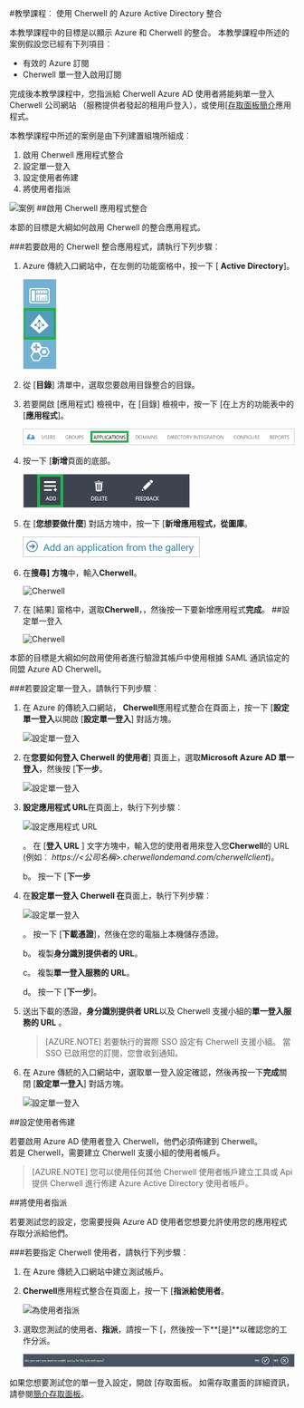 <properties 
    pageTitle="教學課程︰ Azure Active Directory 整合 Cherwell |Microsoft Azure" 
    description="瞭解如何使用 Cherwell 與 Azure Active Directory 啟用單一登入、 自動化佈建和更多 ！" 
    services="active-directory" 
    authors="jeevansd"  
    documentationCenter="na" 
    manager="femila"/>
<tags 
    ms.service="active-directory" 
    ms.devlang="na" 
    ms.topic="article" 
    ms.tgt_pltfrm="na" 
    ms.workload="identity" 
    ms.date="10/14/2016" 
    ms.author="jeedes" />

#<a name="tutorial-azure-active-directory-integration-with-cherwell"></a>教學課程︰ 使用 Cherwell 的 Azure Active Directory 整合

本教學課程中的目標是以顯示 Azure 和 Cherwell 的整合。 本教學課程中所述的案例假設您已經有下列項目︰

-   有效的 Azure 訂閱
-   Cherwell 單一登入啟用訂閱

完成後本教學課程中，您指派給 Cherwell Azure AD 使用者將能夠單一登入 Cherwell 公司網站 （服務提供者發起的租用戶登入），或使用[[存取面板簡介](active-directory-saas-access-panel-introduction.md)應用程式。

本教學課程中所述的案例是由下列建置組塊所組成︰

1.  啟用 Cherwell 應用程式整合
2.  設定單一登入
3.  設定使用者佈建
4.  將使用者指派

![案例](./media/active-directory-saas-cherwell-tutorial/IC798988.png "案例")
##<a name="enabling-the-application-integration-for-cherwell"></a>啟用 Cherwell 應用程式整合

本節的目標是大綱如何啟用 Cherwell 的整合應用程式。

###<a name="to-enable-the-application-integration-for-cherwell-perform-the-following-steps"></a>若要啟用的 Cherwell 整合應用程式，請執行下列步驟︰

1.  Azure 傳統入口網站中，在左側的功能窗格中，按一下 [ **Active Directory**]。

    ![Active Directory](./media/active-directory-saas-cherwell-tutorial/IC700993.png "Active Directory")

2.  從 [**目錄**] 清單中，選取您要啟用目錄整合的目錄。

3.  若要開啟 [應用程式] 檢視中，在 [目錄] 檢視中，按一下 [在上方的功能表中的 [**應用程式**]。

    ![應用程式](./media/active-directory-saas-cherwell-tutorial/IC700994.png "應用程式")

4.  按一下 [**新增**頁面的底部。

    ![新增應用程式](./media/active-directory-saas-cherwell-tutorial/IC749321.png "新增應用程式")

5.  在 [**您想要做什麼**] 對話方塊中，按一下 [**新增應用程式，從圖庫**。

    ![新增 gallerry 應用程式](./media/active-directory-saas-cherwell-tutorial/IC749322.png "新增 gallerry 應用程式")

6.  在**搜尋] 方塊**中，輸入**Cherwell**。

    ![Cherwell](./media/active-directory-saas-cherwell-tutorial/IC798989.png "Cherwell")

7.  在 [結果] 窗格中，選取**Cherwell**，，然後按一下要新增應用程式**完成**。
##<a name="configuring-single-sign-on"></a>設定單一登入

    ![Cherwell](./media/active-directory-saas-cherwell-tutorial/IC798996.png "Cherwell")

本節的目標是大綱如何啟用使用者進行驗證其帳戶中使用根據 SAML 通訊協定的同盟 Azure AD Cherwell。

###<a name="to-configure-single-sign-on-perform-the-following-steps"></a>若要設定單一登入，請執行下列步驟︰

1.  在 Azure 的傳統入口網站， **Cherwell**應用程式整合在頁面上，按一下 [**設定單一登入**以開啟 [**設定單一登入**] 對話方塊。

    ![設定單一登入](./media/active-directory-saas-cherwell-tutorial/IC798990.png "設定單一登入")

2.  在**您要如何登入 Cherwell 的使用者**] 頁面上，選取**Microsoft Azure AD 單一登入**，然後按 [**下一步**。

    ![設定單一登入](./media/active-directory-saas-cherwell-tutorial/IC798991.png "設定單一登入")

3.  **設定應用程式 URL**在頁面上，執行下列步驟︰

    ![設定應用程式 URL](./media/active-directory-saas-cherwell-tutorial/IC798992.png "設定應用程式 URL")

    。  在 [**登入 URL** ] 文字方塊中，輸入您的使用者用來登入您**Cherwell**的 URL (例如︰ *https://\<公司名稱\>.cherwellondemand.com/cherwellclient*)。

    b。  按一下 [**下一步**

4.  在**設定單一登入 Cherwell 在**頁面上，執行下列步驟︰

    ![設定單一登入](./media/active-directory-saas-cherwell-tutorial/IC798993.png "設定單一登入")

    。  按一下 [**下載憑證**]，然後在您的電腦上本機儲存憑證。

    b。  複製**身分識別提供者的 URL**。

    c。  複製**單一登入服務的 URL**。

    d。  按一下 [**下一步**]。

5.  送出下載的憑證，**身分識別提供者 URL**以及 Cherwell 支援小組的**單一登入服務的 URL** 。

    >[AZURE.NOTE] 若要執行的實際 SSO 設定有 Cherwell 支援小組。
當 SSO 已啟用您的訂閱，您會收到通知。

6.  在 Azure 傳統的入口網站中，選取單一登入設定確認，然後再按一下**完成**關閉 [**設定單一登入**] 對話方塊。

    ![設定單一登入](./media/active-directory-saas-cherwell-tutorial/IC798994.png "設定單一登入")

##<a name="configuring-user-provisioning"></a>設定使用者佈建

若要啟用 Azure AD 使用者登入 Cherwell，他們必須佈建到 Cherwell。  
若是 Cherwell，需要建立 Cherwell 支援小組的使用者帳戶。

>[AZURE.NOTE] 您可以使用任何其他 Cherwell 使用者帳戶建立工具或 Api 提供 Cherwell 進行佈建 Azure Active Directory 使用者帳戶。

##<a name="assigning-users"></a>將使用者指派

若要測試您的設定，您需要授與 Azure AD 使用者您想要允許使用您的應用程式存取分派給他們。

###<a name="to-assign-users-to-cherwell-perform-the-following-steps"></a>若要指定 Cherwell 使用者，請執行下列步驟︰

1.  在 Azure 傳統入口網站中建立測試帳戶。

2.  **Cherwell**應用程式整合在頁面上，按一下 [**指派給使用者**。

    ![為使用者指派](./media/active-directory-saas-cherwell-tutorial/IC798995.png "為使用者指派")

3.  選取您測試的使用者、**指派**，請按一下 [，然後按一下**[是]**以確認您的工作分派。

    ![[是]](./media/active-directory-saas-cherwell-tutorial/IC767830.png "[是]")

如果您想要測試您的單一登入設定，開啟 [存取面板。 如需存取畫面的詳細資訊，請參閱[簡介存取面板](active-directory-saas-access-panel-introduction.md)。
